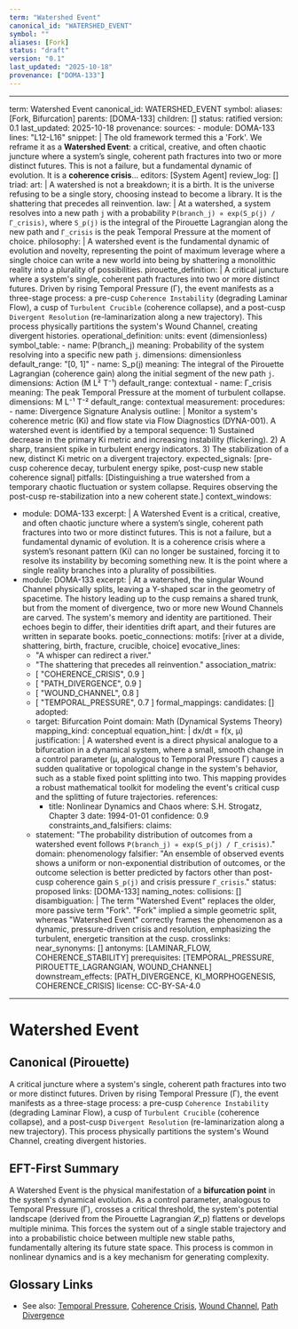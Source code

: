 ```yaml
---
term: "Watershed Event"
canonical_id: "WATERSHED_EVENT"
symbol: ""
aliases: [Fork]
status: "draft"
version: "0.1"
last_updated: "2025-10-18"
provenance: ["DOMA-133"]
---
```


---
term: Watershed Event
canonical_id: WATERSHED_EVENT
symbol: 
aliases: [Fork, Bifurcation]
parents: [DOMA-133]
children: []
status: ratified
version: 0.1
last_updated: 2025-10-18
provenance:
  sources:
    - module: DOMA-133
      lines: "L12-L16"
      snippet: |
        The old framework termed this a 'Fork'. We reframe it as a **Watershed Event**: a critical, creative, and often chaotic juncture where a system’s single, coherent path fractures into two or more distinct futures. This is not a failure, but a fundamental dynamic of evolution. It is a **coherence crisis**...
  editors: [System Agent]
  review_log: []
triad:
  art: |
    A watershed is not a breakdown; it is a birth. It is the universe refusing to be a single story, choosing instead to become a library. It is the shattering that precedes all reinvention.
  law: |
    At a watershed, a system resolves into a new path `j` with a probability `P(branch_j) ∝ exp(S_p(j) / Γ_crisis)`, where `S_p(j)` is the integral of the Pirouette Lagrangian along the new path and `Γ_crisis` is the peak Temporal Pressure at the moment of choice.
  philosophy: |
    A watershed event is the fundamental dynamic of evolution and novelty, representing the point of maximum leverage where a single choice can write a new world into being by shattering a monolithic reality into a plurality of possibilities.
pirouette_definition: |
  A critical juncture where a system's single, coherent path fractures into two or more distinct futures. Driven by rising Temporal Pressure (Γ), the event manifests as a three-stage process: a pre-cusp `Coherence Instability` (degrading Laminar Flow), a cusp of `Turbulent Crucible` (coherence collapse), and a post-cusp `Divergent Resolution` (re-laminarization along a new trajectory). This process physically partitions the system's Wound Channel, creating divergent histories.
operational_definition:
  units: event (dimensionless)
  symbol_table:
    - name: P(branch_j)
      meaning: Probability of the system resolving into a specific new path `j`.
      dimensions: dimensionless
      default_range: "[0, 1]"
    - name: S_p(j)
      meaning: The integral of the Pirouette Lagrangian (coherence gain) along the initial segment of the new path `j`.
      dimensions: Action (M L² T⁻¹)
      default_range: contextual
    - name: Γ_crisis
      meaning: The peak Temporal Pressure at the moment of turbulent collapse.
      dimensions: M L⁻¹ T⁻²
      default_range: contextual
  measurement:
    procedures:
      - name: Divergence Signature Analysis
        outline: |
          Monitor a system's coherence metric (Ki) and flow state via Flow Diagnostics (DYNA-001). A watershed event is identified by a temporal sequence: 1) Sustained decrease in the primary Ki metric and increasing instability (flickering). 2) A sharp, transient spike in turbulent energy indicators. 3) The stabilization of a new, distinct Ki metric on a divergent trajectory.
        expected_signals: [pre-cusp coherence decay, turbulent energy spike, post-cusp new stable coherence signal]
        pitfalls: [Distinguishing a true watershed from a temporary chaotic fluctuation or system collapse. Requires observing the post-cusp re-stabilization into a new coherent state.]
context_windows:
  - module: DOMA-133
    excerpt: |
      A Watershed Event is a critical, creative, and often chaotic juncture where a system’s single, coherent path fractures into two or more distinct futures. This is not a failure, but a fundamental dynamic of evolution. It is a coherence crisis where a system’s resonant pattern (Ki) can no longer be sustained, forcing it to resolve its instability by becoming something new. It is the point where a single reality branches into a plurality of possibilities.
  - module: DOMA-133
    excerpt: |
      At a watershed, the singular Wound Channel physically splits, leaving a Y-shaped scar in the geometry of spacetime. The history leading up to the cusp remains a shared trunk, but from the moment of divergence, two or more new Wound Channels are carved. The system's memory and identity are partitioned. Their echoes begin to differ, their identities drift apart, and their futures are written in separate books.
poetic_connections:
  motifs: [river at a divide, shattering, birth, fracture, crucible, choice]
  evocative_lines:
    - "A whisper can redirect a river."
    - "The shattering that precedes all reinvention."
  association_matrix:
    - [ "COHERENCE_CRISIS", 0.9 ]
    - [ "PATH_DIVERGENCE", 0.9 ]
    - [ "WOUND_CHANNEL", 0.8 ]
    - [ "TEMPORAL_PRESSURE", 0.7 ]
formal_mappings:
  candidates: []
  adopted:
    - target: Bifurcation Point
      domain: Math (Dynamical Systems Theory)
      mapping_kind: conceptual
      equation_hint: |
        dx/dt = f(x, μ)
      justification: |
        A watershed event is a direct physical analogue to a bifurcation in a dynamical system, where a small, smooth change in a control parameter (μ, analogous to Temporal Pressure Γ) causes a sudden qualitative or topological change in the system's behavior, such as a stable fixed point splitting into two. This mapping provides a robust mathematical toolkit for modeling the event's critical cusp and the splitting of future trajectories.
      references:
        - title: Nonlinear Dynamics and Chaos
          where: S.H. Strogatz, Chapter 3
          date: 1994-01-01
      confidence: 0.9
constraints_and_falsifiers:
  claims:
    - statement: "The probability distribution of outcomes from a watershed event follows `P(branch_j) ∝ exp(S_p(j) / Γ_crisis)`."
      domain: phenomenology
      falsifier: "An ensemble of observed events shows a uniform or non-exponential distribution of outcomes, or the outcome selection is better predicted by factors other than post-cusp coherence gain `S_p(j)` and crisis pressure `Γ_crisis`."
      status: proposed
      links: [DOMA-133]
naming_notes:
  collisions: []
  disambiguation: |
    The term "Watershed Event" replaces the older, more passive term "Fork". "Fork" implied a simple geometric split, whereas "Watershed Event" correctly frames the phenomenon as a dynamic, pressure-driven crisis and resolution, emphasizing the turbulent, energetic transition at the cusp.
crosslinks:
  near_synonyms: []
  antonyms: [LAMINAR_FLOW, COHERENCE_STABILITY]
  prerequisites: [TEMPORAL_PRESSURE, PIROUETTE_LAGRANGIAN, WOUND_CHANNEL]
  downstream_effects: [PATH_DIVERGENCE, KI_MORPHOGENESIS, COHERENCE_CRISIS]
license: CC-BY-SA-4.0
---

# Watershed Event

## Canonical (Pirouette)
A critical juncture where a system's single, coherent path fractures into two or more distinct futures. Driven by rising Temporal Pressure (Γ), the event manifests as a three-stage process: a pre-cusp `Coherence Instability` (degrading Laminar Flow), a cusp of `Turbulent Crucible` (coherence collapse), and a post-cusp `Divergent Resolution` (re-laminarization along a new trajectory). This process physically partitions the system's Wound Channel, creating divergent histories.

## EFT-First Summary
A Watershed Event is the physical manifestation of a **bifurcation point** in the system's dynamical evolution. As a control parameter, analogous to Temporal Pressure (Γ), crosses a critical threshold, the system's potential landscape (derived from the Pirouette Lagrangian 𝓛_p) flattens or develops multiple minima. This forces the system out of a single stable trajectory and into a probabilistic choice between multiple new stable paths, fundamentally altering its future state space. This process is common in nonlinear dynamics and is a key mechanism for generating complexity.

## Glossary Links
- See also: [Temporal Pressure](<link>), [Coherence Crisis](<link>), [Wound Channel](<link>), [Path Divergence](<link>)